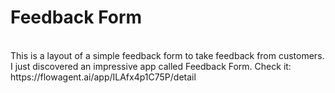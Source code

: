 # Feedback Form
<br>
This is a layout of a simple feedback form to take feedback from customers.
<br>
I just discovered an impressive app called Feedback Form. Check it: https://flowagent.ai/app/ILAfx4p1C75P/detail
